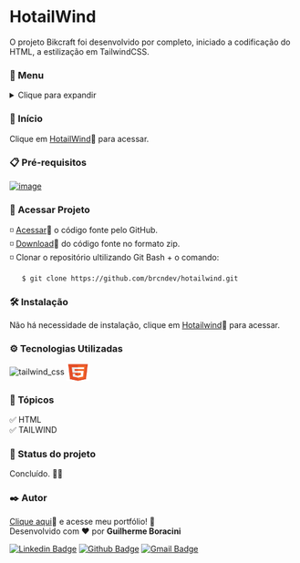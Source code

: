 # HotailWind​

O projeto Bikcraft foi desenvolvido por completo, iniciado a codificação do HTML, a estilização em TailwindCSS.

### 🎯 Menu

<details>
<summary>Clique para expandir</summary>
◽ <a href="#inicio">Início</a> <br>
◽ <a href="#pre-requisitos">Pré-requisitos</a> <br>
◽ <a href="#acessar-projeto">Acessar Projeto</a> <br>
◽ <a href="#instalacao">Instalação</a> <br>
◽ <a href="#tecnologias">Tecnologias</a> <br>
◽ <a href="#topicos">Tópicos</a> <br>
◽ <a href="#status">Status do Projeto</a> <br>
◽ <a href="#autor">Autor</a> <br>
</details>

<h3 id="inicio">🚀 Início</h3>

Clique em [HotailWind](https://hotailwind.vercel.app/)🔗 para acessar.

<h3 id="pre-requisitos">📋 Pré-requisitos</h3>

[![image](https://img.shields.io/badge/Google_chrome-4285F4?style=for-the-badge&logo=Google-chrome&logoColor=white)](https://www.google.pt/intl/pt-PT/chrome/)

<h3 id="acessar-projeto">📁 Acessar Projeto</h3>

◽ <a href="https://github.com/brcndev/hotailwind">Acessar</a>🔗 o código fonte pelo GitHub. <br>
◽ <a href="https://github.com/brcndev/hotailwind/archive/refs/heads/main.zip">Download</a>🔗 do código fonte no formato zip.<br>
◽ Clonar o repositório ultilizando Git Bash + o comando:

       $ git clone https://github.com/brcndev/hotailwind.git

<h3 id="instalacao">🛠️ Instalação</h3>

Não há necessidade de instalação, clique em [Hotailwind](https://hotailwind.vercel.app/)🔗 para acessar.

<h3 id="tecnologias">⚙️ Tecnologias Utilizadas</h3>

<div style="display: inline_block">
 <img width="30" height="30" src="https://img.icons8.com/material-rounded/24/tailwind_css.png" alt="tailwind_css"/>
  <img align="center" alt="boradev-HTML" height="30" width="40" src="https://raw.githubusercontent.com/devicons/devicon/master/icons/html5/html5-original.svg">

</div>

<h3 id="topicos">📍 Tópicos</h3>

✅ HTML <br>
✅ TAILWIND <br>

<h3 id="status">📌 Status do projeto</h3>

Concluído. ​​👨‍💻​

<h3 id="autor">✒️ Autor</h3>

<a href="https://github.com/brcndev"></a>

[Clique aqui](https://brcndev.vercel.app/)🔗 e acesse meu portfólio! 💼 <br>
Desenvolvido com ❤️ por **Guilherme Boracini**

[![Linkedin Badge](https://img.shields.io/badge/LinkedIn-0077B5?style=for-the-badge&logo=linkedin&logoColor=white)](https://www.linkedin.com/in/guilherme-boracini) [![Github Badge](https://img.shields.io/badge/GitHub-100000?style=for-the-badge&logo=github&logoColor=white)](https://github.com/brcndev) [![Gmail Badge](https://img.shields.io/badge/Gmail-D14836?style=for-the-badge&logo=gmail&logoColor=white)](mailto:boracinidev@gmail.com)
